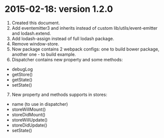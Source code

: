 2015-02-18: version 1.2.0
=========================
1. Created this document.
2. Add eventemitter3 and inherits instead of custom lib/utils/event-emitter and lodash.extend.
3. Add lodash-assign instead of full lodash package.
4. Remove window-store.
5. Now package contains 2 webpack configs: one to build bower package, another one - to build example.
6. Dispatcher contains new property and some methods:
  - debugLog
  - getStore()
  - getState()
  - setState()
7. New property and methods supports in stores:
  - name (to use in dispatcher)
  - storeWillMount()
  - storeDidMount()
  - storeWillUpdate()
  - storeDidUpdate()
  - setState()